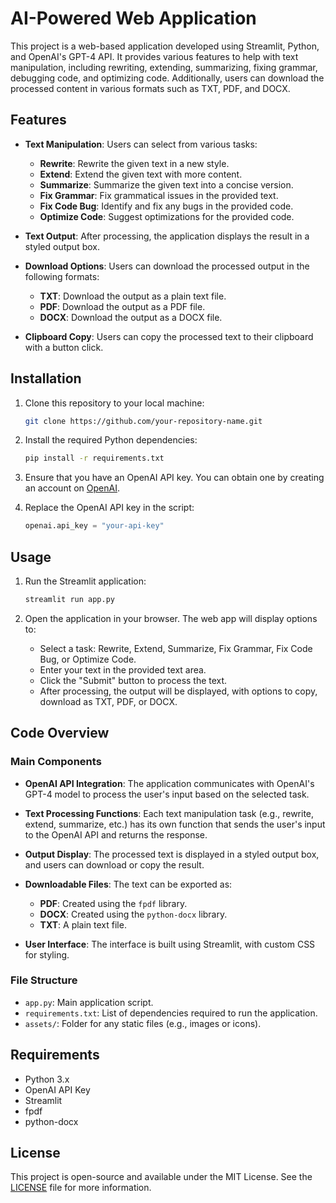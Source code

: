 # AI-Powered Web Application

This project is a web-based application developed using Streamlit, Python, and OpenAI's GPT-4 API. It provides various features to help with text manipulation, including rewriting, extending, summarizing, fixing grammar, debugging code, and optimizing code. Additionally, users can download the processed content in various formats such as TXT, PDF, and DOCX.

## Features

- **Text Manipulation**: Users can select from various tasks:
  - **Rewrite**: Rewrite the given text in a new style.
  - **Extend**: Extend the given text with more content.
  - **Summarize**: Summarize the given text into a concise version.
  - **Fix Grammar**: Fix grammatical issues in the provided text.
  - **Fix Code Bug**: Identify and fix any bugs in the provided code.
  - **Optimize Code**: Suggest optimizations for the provided code.
  
- **Text Output**: After processing, the application displays the result in a styled output box.
  
- **Download Options**: Users can download the processed output in the following formats:
  - **TXT**: Download the output as a plain text file.
  - **PDF**: Download the output as a PDF file.
  - **DOCX**: Download the output as a DOCX file.

- **Clipboard Copy**: Users can copy the processed text to their clipboard with a button click.

## Installation

1. Clone this repository to your local machine:
   ```bash
   git clone https://github.com/your-repository-name.git
   ```
   
2. Install the required Python dependencies:
   ```bash
   pip install -r requirements.txt
   ```

3. Ensure that you have an OpenAI API key. You can obtain one by creating an account on [OpenAI](https://platform.openai.com/).

4. Replace the OpenAI API key in the script:
   ```python
   openai.api_key = "your-api-key"
   ```

## Usage

1. Run the Streamlit application:
   ```bash
   streamlit run app.py
   ```
   
2. Open the application in your browser. The web app will display options to:
   - Select a task: Rewrite, Extend, Summarize, Fix Grammar, Fix Code Bug, or Optimize Code.
   - Enter your text in the provided text area.
   - Click the "Submit" button to process the text.
   - After processing, the output will be displayed, with options to copy, download as TXT, PDF, or DOCX.

## Code Overview

### Main Components

- **OpenAI API Integration**: 
  The application communicates with OpenAI's GPT-4 model to process the user's input based on the selected task.

- **Text Processing Functions**: 
  Each text manipulation task (e.g., rewrite, extend, summarize, etc.) has its own function that sends the user's input to the OpenAI API and returns the response.

- **Output Display**: 
  The processed text is displayed in a styled output box, and users can download or copy the result.

- **Downloadable Files**:
  The text can be exported as:
  - **PDF**: Created using the `fpdf` library.
  - **DOCX**: Created using the `python-docx` library.
  - **TXT**: A plain text file.

- **User Interface**:
  The interface is built using Streamlit, with custom CSS for styling.

### File Structure

- `app.py`: Main application script.
- `requirements.txt`: List of dependencies required to run the application.
- `assets/`: Folder for any static files (e.g., images or icons).

## Requirements

- Python 3.x
- OpenAI API Key
- Streamlit
- fpdf
- python-docx

## License

This project is open-source and available under the MIT License. See the [LICENSE](LICENSE) file for more information.
